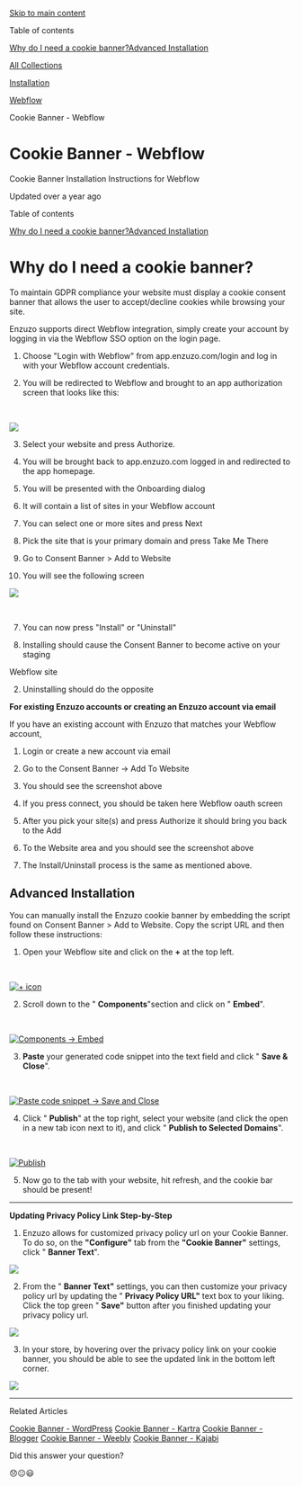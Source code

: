 [Skip to main content](https://help.enzuzo.com/en/articles/5768079-cookie-banner-webflow#main-content)

Table of contents

[Why do I need a cookie banner?](https://help.enzuzo.com/en/articles/5768079-cookie-banner-webflow#h_2e7ccd2a1a)[Advanced Installation](https://help.enzuzo.com/en/articles/5768079-cookie-banner-webflow#h_37c040ab1a)

[All Collections](https://help.enzuzo.com/en/)

[Installation](https://help.enzuzo.com/en/collections/3138708-installation)

[Webflow](https://help.enzuzo.com/en/collections/3235362-webflow)

Cookie Banner - Webflow

# Cookie Banner - Webflow

Cookie Banner Installation Instructions for Webflow

Updated over a year ago

Table of contents

[Why do I need a cookie banner?](https://help.enzuzo.com/en/articles/5768079-cookie-banner-webflow#h_2e7ccd2a1a)[Advanced Installation](https://help.enzuzo.com/en/articles/5768079-cookie-banner-webflow#h_37c040ab1a)

# **Why do I need a cookie banner?**

To maintain GDPR compliance your website must display a cookie consent banner that allows the user to accept/decline cookies while browsing your site.

Enzuzo supports direct Webflow integration, simply create your account by logging in via the Webflow SSO option on the login page.

1. Choose "Login with Webflow" from app.enzuzo.com/login and log in with your Webflow account credentials.

2. You will be redirected to Webflow and brought to an app authorization screen that looks like this:

​



[![](https://downloads.intercomcdn.com/i/o/915835926/005735348f2ce9aa5f7213af/Screenshot+2023-12-21+at+3.11.38%E2%80%AFPM.png?expires=1756577700&signature=46362f0a702f0938d6629c57ef6a05a0a0a1fef374ed16021c4f46324f9d0e40&req=fSEiHsp7lINZFb4f3HP0gMnBJqshl1ZD5WucRS2aB%2Ft%2FoFN%2BFjvNVowz%2FV9c%0ATRQ%3D%0A)](https://downloads.intercomcdn.com/i/o/915835926/005735348f2ce9aa5f7213af/Screenshot+2023-12-21+at+3.11.38%E2%80%AFPM.png?expires=1756577700&signature=46362f0a702f0938d6629c57ef6a05a0a0a1fef374ed16021c4f46324f9d0e40&req=fSEiHsp7lINZFb4f3HP0gMnBJqshl1ZD5WucRS2aB%2Ft%2FoFN%2BFjvNVowz%2FV9c%0ATRQ%3D%0A)

3. Select your website and press Authorize.

4. You will be brought back to app.enzuzo.com logged in and redirected to the app homepage.

5. You will be presented with the Onboarding dialog





1. It will contain a list of sites in your Webflow account

2. You can select one or more sites and press Next

3. Pick the site that is your primary domain and press Take Me There


6. Go to Consent Banner > Add to Website





1. You will see the following screen



[![](https://downloads.intercomcdn.com/i/o/915838704/9c7180d8b3dc316aeb3aab41/Screenshot+2023-12-21+at+3.15.37%E2%80%AFPM.png?expires=1756577700&signature=94c8668971b2b5a505ab930c93ab3eb7b0c2c59dfe72307beb725e8c9e805de0&req=fSEiHsp2moFbFb4f3HP0gPbSoIvgOOXOt74LPKXSraj57uzioyg%2B1Tq3s2sP%0APdA%3D%0A)](https://downloads.intercomcdn.com/i/o/915838704/9c7180d8b3dc316aeb3aab41/Screenshot+2023-12-21+at+3.15.37%E2%80%AFPM.png?expires=1756577700&signature=94c8668971b2b5a505ab930c93ab3eb7b0c2c59dfe72307beb725e8c9e805de0&req=fSEiHsp2moFbFb4f3HP0gPbSoIvgOOXOt74LPKXSraj57uzioyg%2B1Tq3s2sP%0APdA%3D%0A)





​


7. You can now press "Install" or "Uninstall"





1. Installing should cause the Consent Banner to become active on your staging





Webflow site

2. Uninstalling should do the opposite


**For existing Enzuzo accounts or creating an Enzuzo account via email**

If you have an existing account with Enzuzo that matches your Webflow account,

1. Login or create a new account via email

2. Go to the Consent Banner -> Add To Website

3. You should see the screenshot above

4. If you press connect, you should be taken here Webflow oauth screen

5. After you pick your site(s) and press Authorize it should bring you back to the Add

6. To the Website area and you should see the screenshot above

7. The Install/Uninstall process is the same as mentioned above.


## **Advanced Installation**

You can manually install the Enzuzo cookie banner by embedding the script found on Consent Banner > Add to Website. Copy the script URL and then follow these instructions:

1. Open your Webflow site and click on the **\+** at the top left.

​



[![+ icon](https://downloads.intercomcdn.com/i/o/425139655/f16b0405ab2091061fb712e8/Screen+Shot+2021-11-26+at+1.02.21+PM.png?expires=1756577700&signature=5287173fe3d12023e5d4095444107d53e491dc0dcf04cc938cfffb209a54e6f7&req=cCIiF8p3m4RaFb4f3HP0gOUcHHvwpIJ55OyggBF4jaIqOill8gBJVdCNhbhX%0As%2BQ%3D%0A)](https://downloads.intercomcdn.com/i/o/425139655/f16b0405ab2091061fb712e8/Screen+Shot+2021-11-26+at+1.02.21+PM.png?expires=1756577700&signature=5287173fe3d12023e5d4095444107d53e491dc0dcf04cc938cfffb209a54e6f7&req=cCIiF8p3m4RaFb4f3HP0gOUcHHvwpIJ55OyggBF4jaIqOill8gBJVdCNhbhX%0As%2BQ%3D%0A)

2. Scroll down to the " **Components**"section and click on " **Embed**".

​



[![Components -&gt; Embed](https://downloads.intercomcdn.com/i/o/425140523/9d64fbc981081a6fd2a0024d/image.png?expires=1756577700&signature=7a5c925d98e5d70199f0ed6edbb49a157700efe3e8ae2e3f1beac02efb96d3d3&req=cCIiF81%2BmINcFb4f3HP0gIYf9V1YyP3EKPw7hSEhGX98cON3hAsEn7S4cqMT%0ALAU%3D%0A)](https://downloads.intercomcdn.com/i/o/425140523/9d64fbc981081a6fd2a0024d/image.png?expires=1756577700&signature=7a5c925d98e5d70199f0ed6edbb49a157700efe3e8ae2e3f1beac02efb96d3d3&req=cCIiF81%2BmINcFb4f3HP0gIYf9V1YyP3EKPw7hSEhGX98cON3hAsEn7S4cqMT%0ALAU%3D%0A)

3. **Paste** your generated code snippet into the text field and click " **Save & Close**".

​



[![Paste code snippet -&gt; Save and Close](https://downloads.intercomcdn.com/i/o/425142011/d7e2f5b30633e2fd80c553aa/Screen+Shot+2021-11-26+at+1.11.10+PM.png?expires=1756577700&signature=cee0a5d18d644d5cba06f2d1c3e902d22f3131482a1a29e7f7634291236083da&req=cCIiF818nYBeFb4f3HP0gJh1WdSr4i8oHLKSn0SedGdi1Tb8BrCmYSreS4ED%0AmRA%3D%0A)](https://downloads.intercomcdn.com/i/o/425142011/d7e2f5b30633e2fd80c553aa/Screen+Shot+2021-11-26+at+1.11.10+PM.png?expires=1756577700&signature=cee0a5d18d644d5cba06f2d1c3e902d22f3131482a1a29e7f7634291236083da&req=cCIiF818nYBeFb4f3HP0gJh1WdSr4i8oHLKSn0SedGdi1Tb8BrCmYSreS4ED%0AmRA%3D%0A)

4. Click " **Publish**" at the top right, select your website (and click the open in a new tab icon next to it), and click " **Publish to Selected Domains**".

​



[![Publish](https://downloads.intercomcdn.com/i/o/425153215/81379a23b12310d56ac029fa/image.png?expires=1756577700&signature=f42df23193d949f3a6c7db628e08b4fac147743056f941afdc24a545262980e4&req=cCIiF8x9n4BaFb4f3HP0gKLnP5QEH5CWe1DgFMC1mpCGkDF5RAtlbrSLhoTd%0AN0s%3D%0A)](https://downloads.intercomcdn.com/i/o/425153215/81379a23b12310d56ac029fa/image.png?expires=1756577700&signature=f42df23193d949f3a6c7db628e08b4fac147743056f941afdc24a545262980e4&req=cCIiF8x9n4BaFb4f3HP0gKLnP5QEH5CWe1DgFMC1mpCGkDF5RAtlbrSLhoTd%0AN0s%3D%0A)

5. Now go to the tab with your website, hit refresh, and the cookie bar should be present!


* * *

**Updating Privacy Policy Link Step-by-Step**

1. Enzuzo allows for customized privacy policy url on your Cookie Banner. To do so, on the **"Configure"** tab from the **"Cookie Banner"** settings, click " **Banner Text**".



[![](https://downloads.intercomcdn.com/i/o/605136400/b78c59b784e62381ce8902c2/EFF13589-872D-4E93-83A5-3121D13BC823.jpeg?expires=1756577700&signature=afc71ee7098a1c3ad068ca1db0ea5cbd39153e2c969a4a3d78b639aadc13dc2c&req=ciAiF8p4mYFfFb4f3HP0gMW3%2BEqglqcu3QE6HWHGTfPtQQhuSWWRMTi4kF5U%0Ahqo%3D%0A)](https://downloads.intercomcdn.com/i/o/605136400/b78c59b784e62381ce8902c2/EFF13589-872D-4E93-83A5-3121D13BC823.jpeg?expires=1756577700&signature=afc71ee7098a1c3ad068ca1db0ea5cbd39153e2c969a4a3d78b639aadc13dc2c&req=ciAiF8p4mYFfFb4f3HP0gMW3%2BEqglqcu3QE6HWHGTfPtQQhuSWWRMTi4kF5U%0Ahqo%3D%0A)

2. From the " **Banner Text"** settings, you can then customize your privacy policy url by updating the " **Privacy Policy URL"** text box to your liking. Click the top green " **Save"** button after you finished updating your privacy policy url.



[![](https://downloads.intercomcdn.com/i/o/605167956/89f8b2cdf7714be9bc76ba89/32BC1979-56D5-46AA-BA12-45AF33C172ED.jpeg?expires=1756577700&signature=2d40e9fcf80b88233923e6c26d1878ea364c3df03301b5dbef1efcdc30581884&req=ciAiF895lIRZFb4f3HP0gBkb0em%2BKRw46nJTeAbFE%2Fd28YO4vB1cErTdcBIf%0Ags8%3D%0A)](https://downloads.intercomcdn.com/i/o/605167956/89f8b2cdf7714be9bc76ba89/32BC1979-56D5-46AA-BA12-45AF33C172ED.jpeg?expires=1756577700&signature=2d40e9fcf80b88233923e6c26d1878ea364c3df03301b5dbef1efcdc30581884&req=ciAiF895lIRZFb4f3HP0gBkb0em%2BKRw46nJTeAbFE%2Fd28YO4vB1cErTdcBIf%0Ags8%3D%0A)

3. In your store, by hovering over the privacy policy link on your cookie banner, you should be able to see the updated link in the bottom left corner.



[![](https://downloads.intercomcdn.com/i/o/605167156/a2da07de184a1d105c05a1e6/533CF0B6-76FD-4FAA-B962-BDCC946908DF.jpeg?expires=1756577700&signature=18541123585f38bb36f871602c1d4d6ca2b562e672d6ce0726a88af43bd4d660&req=ciAiF895nIRZFb4f3HP0gJiHC3XudaH5Ydg1pItsOI%2FoMhZI4%2BDZFbvPiFiY%0AVh0%3D%0A)](https://downloads.intercomcdn.com/i/o/605167156/a2da07de184a1d105c05a1e6/533CF0B6-76FD-4FAA-B962-BDCC946908DF.jpeg?expires=1756577700&signature=18541123585f38bb36f871602c1d4d6ca2b562e672d6ce0726a88af43bd4d660&req=ciAiF895nIRZFb4f3HP0gJiHC3XudaH5Ydg1pItsOI%2FoMhZI4%2BDZFbvPiFiY%0AVh0%3D%0A)


* * *

Related Articles

[Cookie Banner - WordPress](https://help.enzuzo.com/en/articles/5578556-cookie-banner-wordpress) [Cookie Banner - Kartra](https://help.enzuzo.com/en/articles/5762053-cookie-banner-kartra) [Cookie Banner - Blogger](https://help.enzuzo.com/en/articles/5764515-cookie-banner-blogger) [Cookie Banner - Weebly](https://help.enzuzo.com/en/articles/5764633-cookie-banner-weebly) [Cookie Banner - Kajabi](https://help.enzuzo.com/en/articles/5764652-cookie-banner-kajabi)

Did this answer your question?

😞😐😃